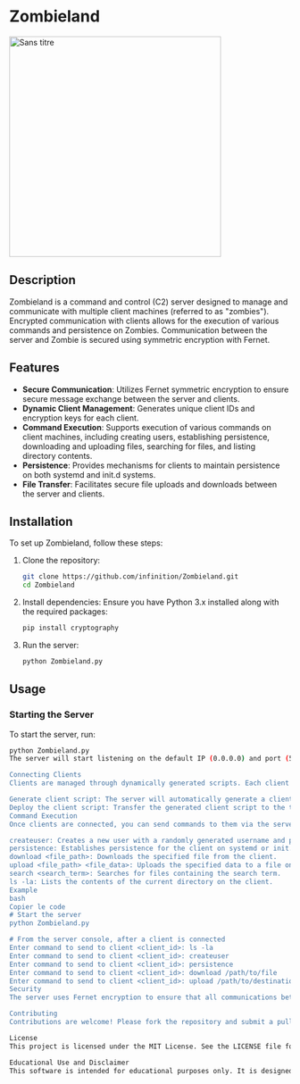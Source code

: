 # Zombieland

<img width="379" height="395" alt="Sans titre" src="https://github.com/user-attachments/assets/a160cd87-1661-44f7-9e44-53f804c229d5" />

## Description
Zombieland is a command and control (C2) server designed to manage and communicate with multiple client machines (referred to as "zombies"). Encrypted communication with clients allows for the execution of various commands and persistence on Zombies. Communication between the server and Zombie is secured using symmetric encryption with Fernet.


## Features
- **Secure Communication**: Utilizes Fernet symmetric encryption to ensure secure message exchange between the server and clients.
- **Dynamic Client Management**: Generates unique client IDs and encryption keys for each client.
- **Command Execution**: Supports execution of various commands on client machines, including creating users, establishing persistence, downloading and uploading files, searching for files, and listing directory contents.
- **Persistence**: Provides mechanisms for clients to maintain persistence on both systemd and init.d systems.
- **File Transfer**: Facilitates secure file uploads and downloads between the server and clients.

## Installation
To set up Zombieland, follow these steps:

1. Clone the repository:
    ```bash
    git clone https://github.com/infinition/Zombieland.git
    cd Zombieland
    ```
2. Install dependencies:
    Ensure you have Python 3.x installed along with the required packages:
    ```bash
    pip install cryptography
    ```
3. Run the server:
    ```bash
    python Zombieland.py
    ```

## Usage

### Starting the Server
To start the server, run:
```bash
python Zombieland.py
The server will start listening on the default IP (0.0.0.0) and port (5555). It will generate necessary client files and update them with the server's IP and port information.

Connecting Clients
Clients are managed through dynamically generated scripts. Each client script is uniquely configured with its ID and encryption key.

Generate client script: The server will automatically generate a client script named zombie_client_<client_id>.py.
Deploy the client script: Transfer the generated client script to the target machine and execute it.
Command Execution
Once clients are connected, you can send commands to them via the server console. Example commands include:

createuser: Creates a new user with a randomly generated username and password.
persistence: Establishes persistence for the client on systemd or init.d systems.
download <file_path>: Downloads the specified file from the client.
upload <file_path> <file_data>: Uploads the specified data to a file on the client.
search <search_term>: Searches for files containing the search term.
ls -la: Lists the contents of the current directory on the client.
Example
bash
Copier le code
# Start the server
python Zombieland.py

# From the server console, after a client is connected
Enter command to send to client <client_id>: ls -la
Enter command to send to client <client_id>: createuser
Enter command to send to client <client_id>: persistence
Enter command to send to client <client_id>: download /path/to/file
Enter command to send to client <client_id>: upload /path/to/destination "file data content"
Security
The server uses Fernet encryption to ensure that all communications between the server and the clients are secure. Each client is assigned a unique key, which is stored securely in a JSON file (keys.json). Ensure this file is protected and not accessible to unauthorized users.

Contributing
Contributions are welcome! Please fork the repository and submit a pull request with your changes. Ensure that your code follows the project's style guidelines and is well-documented.

License
This project is licensed under the MIT License. See the LICENSE file for details.

Educational Use and Disclaimer
This software is intended for educational purposes only. It is designed to help users understand the concepts of command and control servers, secure communication, and client management. The authors and contributors are not responsible for any misuse of this software. Users are encouraged to use this software responsibly and ethically. Any illegal use of this software is strictly prohibited, and the authors disclaim all liability for such actions.
